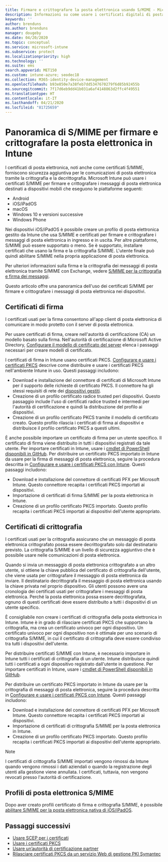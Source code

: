 ```yaml
---
title: Firmare e crittografare la posta elettronica usando S/MIME - Microsoft Intune - Azure | Microsoft Docs
description: Informazioni su come usare i certificati digitali di posta elettronica in Microsoft Intune per firmare e crittografare i messaggi di posta elettronica nei dispositivi. Questi certificati vengono chiamati S/MIME e vengono configurati usando profili di configurazione. I certificati di firma e crittografia usano PKCS o i certificati privati e un connettore per importare i certificati.
keywords: ''
author: brenduns
ms.author: brenduns
manager: dougeby
ms.date: 04/20/2020
ms.topic: conceptual
ms.service: microsoft-intune
ms.subservice: protect
ms.localizationpriority: high
ms.technology: ''
ms.suite: ems
search.appverid: MET150
ms.custom: intune-azure; seodec18
ms.collection: M365-identity-device-management
ms.openlocfilehash: b93e850e7a38feb7dd5347670279f6d85b92455b
ms.sourcegitcommit: 7f17d6eb9dd41b031a6af4148863d2ffc4f49551
ms.translationtype: HT
ms.contentlocale: it-IT
ms.lasthandoff: 04/21/2020
ms.locfileid: "81725659"
---
```

# <a name="smime-overview-to-sign-and-encrypt-email-in-intune"></a>Panoramica di S/MIME per firmare e crittografare la posta elettronica in Intune

I certificati di posta elettronica, noti anche come certificati S/MIME, forniscono sicurezza aggiuntiva per le comunicazioni di posta elettronica tramite la crittografia e la decrittografia. Microsoft Intune può usare i certificati S/MIME per firmare e crittografare i messaggi di posta elettronica destinati a dispositivi mobili che eseguono le piattaforme seguenti:

- Android
- iOS/iPadOS
- macOS
- Windows 10 e versioni successive
- Windows Phone

Nei dispositivi iOS/iPadOS è possibile creare un profilo di posta elettronica gestito da Intune che usa S/MIME e certificati per firmare e crittografare i messaggi di posta elettronica in ingresso e in uscita. Per altre piattaforme, S/MIME può essere supportato o meno. Se è supportato, installare certificati che usano la firma e la crittografia S/MIME. L'utente finale può quindi abilitare S/MIME nella propria applicazione di posta elettronica.

Per ulteriori informazioni sulla firma e la crittografia dei messaggi di posta elettronica tramite S/MIME con Exchange, vedere [S/MIME per la crittografia e firma dei messaggi](https://docs.microsoft.com/Exchange/policy-and-compliance/smime).

Questo articolo offre una panoramica dell'uso dei certificati S/MIME per firmare e crittografare i messaggi di posta elettronica nei dispositivi.

## <a name="signing-certificates"></a>Certificati di firma

I certificati usati per la firma consentono all'app client di posta elettronica di comunicare in modo protetto con il server di posta elettronica.

Per usare certificati di firma, creare nell'autorità di certificazione (CA) un modello basato sulla firma. Nell'autorità di certificazione di Microsoft Active Directory, [Configurare il modello di certificato del server](https://docs.microsoft.com/windows-server/networking/core-network-guide/cncg/server-certs/configure-the-server-certificate-template) elenca i passaggi necessari per creare modelli di certificato.

I certificati di firma in Intune usano certificati PKCS. [Configurare e usare i certificati PKCS](certficates-pfx-configure.md) descrive come distribuire e usare i certificati PKCS nell'ambiente Intune in uso. Questi passaggi includono:

- Download e installazione del connettore di certificati di Microsoft Intune per il supporto delle richieste di certificato PKCS. Il connettore ha gli stessi requisiti di rete dei [dispositivi gestiti](../fundamentals/intune-endpoints.md#access-for-managed-devices).
- Creazione di un profilo certificato radice trusted peri dispositivi. Questo passaggio include l'uso di certificati radice trusted e intermedi per l'autorità di certificazione e quindi la distribuzione del profilo ai dispositivi.
- Creazione di un profilo certificato PKCS tramite il modello di certificato creato. Questo profilo rilascia i certificati di firma ai dispositivi e distribuisce il profilo certificato PKCS a questi ultimi.

È anche possibile importare un certificato di firma per un utente specifico. Il certificato di firma viene distribuito in tutti i dispositivi registrati da tale utente. Per importare certificati in Intune, usare i [cmdlet di PowerShell disponibili in GitHub](https://github.com/Microsoft/Intune-Resource-Access). Per distribuire un certificato PKCS importato in Intune da usare per la firma di messaggi di posta elettronica, seguire la procedura descritta in [Configurare e usare i certificati PKCS con Intune](certficates-pfx-configure.md). Questi passaggi includono:

- Download e installazione del connettore di certificati PFX per Microsoft Intune. Questo connettore recapita i certificati PKCS importati ai dispositivi.
- Importazione di certificati di firma S/MIME per la posta elettronica in Intune.
- Creazione di un profilo certificato PKCS importato. Questo profilo recapita i certificati PKCS importati ai dispositivi dell'utente appropriato.

## <a name="encryption-certificates"></a>Certificati di crittografia

I certificati usati per la crittografia assicurano che un messaggio di posta elettronica crittografato possa essere decrittografato solo dal destinatario previsto. La crittografia S/MIME è un livello di sicurezza aggiuntivo che è possibile usare nelle comunicazioni di posta elettronica.

Quando si invia un messaggio di posta elettronica crittografato a un altro utente, si ottiene la chiave pubblica del certificato di crittografia dell'utente, che viene usata per crittografare il messaggio di posta elettronica da inviare. Il destinatario decrittografa il messaggio di posta elettronica usando la chiave privata nel proprio dispositivo. Gli utenti possono avere una cronologia dei certificati usati per crittografare i messaggi di posta elettronica. Perché la posta elettronica possa essere decrittografata, ognuno di questi certificati deve essere distribuito a tutti i dispositivi di un utente specifico.

È consigliabile non creare i certificati di crittografia della posta elettronica in Intune. Intune è in grado di rilasciare certificati PKCS che supportano la crittografia, ma crea un certificato univoco per ogni dispositivo. Un certificato univoco per ogni dispositivo non è ottimale per uno scenario di crittografia S/MIME, in cui il certificato di crittografia deve essere condiviso tra tutti i dispositivi dell'utente.

Per distribuire certificati S/MIME con Intune, è necessario importare in Intune tutti i certificati di crittografia di un utente. Intune distribuisce quindi tutti i certificati a ogni dispositivo registrato dall'utente in questione. Per importare certificati in Intune, usare i [cmdlet di PowerShell disponibili in GitHub](https://github.com/Microsoft/Intune-Resource-Access).

Per distribuire un certificato PKCS importato in Intune da usare per la crittografia di messaggi di posta elettronica, seguire la procedura descritta in [Configurare e usare i certificati PKCS con Intune](certficates-pfx-configure.md). Questi passaggi includono:

- Download e installazione del connettore di certificati PFX per Microsoft Intune. Questo connettore recapita i certificati PKCS importati ai dispositivi.
- Importazione di certificati di crittografia S/MIME per la posta elettronica in Intune.
- Creazione di un profilo certificato PKCS importato. Questo profilo recapita i certificati PKCS importati ai dispositivi dell'utente appropriato.

 > [!NOTE]
 > I certificati di crittografia S/MIME importati vengono rimossi da Intune quando vengono rimossi i dati aziendali o quando la registrazione degli utenti alla gestione viene annullata. I certificati, tuttavia, non vengono revocati presso l'autorità di certificazione.

## <a name="smime-email-profiles"></a>Profili di posta elettronica S/MIME

Dopo aver creato profili certificato di firma e crittografia S/MIME, è possibile [abilitare S/MIME per la posta elettronica nativa di iOS/iPadOS](../configuration/email-settings-ios.md).

## <a name="next-steps"></a>Passaggi successivi

- [Usare SCEP per i certificati](certificates-scep-configure.md)
- [Usare i certificati PKCS](certficates-pfx-configure.md)
- [Usare un’autorità di certificazione partner](certificate-authority-add-scep-overview.md)
- [Rilasciare certificati PKCS da un servizio Web di gestione PKI Symantec](certificates-digicert-configure.md)

